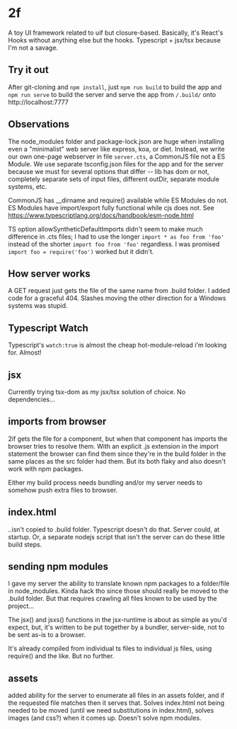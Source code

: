 # 2f

A toy UI framework related to uif but closure-based. Basically, it's React's Hooks without anything else but the hooks. Typescript + jsx/tsx because I'm not a savage.

## Try it out

After git-cloning and `npm install`, just `npm run build` to build the app and `npm run serve` to build the server and serve the app from `/.build/` onto http://localhost:7777

## Observations

The node_modules folder and package-lock.json are huge when installing even a "minimalist" web server like express, koa, or diet. Instead, we write our own one-page webserver in file `server.cts`, a CommonJS file not a ES Module. We use separate tsconfig.json files for the app and for the server because we must for several options that differ -- lib has dom or not, completely separate sets of input files, different outDir, separate module systems, etc.

CommonJS has \_\_dirname and require() available while ES Modules do not. ES Modules have import/export fully functional while cjs does not. See https://www.typescriptlang.org/docs/handbook/esm-node.html

TS option allowSyntheticDefaultImports didn't seem to make much difference in .cts files; I had to use the longer `import * as foo from 'foo'` instead of the shorter `import foo from 'foo'` regardless. I was promised `import foo = require('foo')` worked but it didn't.

## How server works

A GET request just gets the file of the same name from .build folder. I added code for a graceful 404. Slashes moving the other direction for a Windows systems was stupid.

## Typescript Watch

Typescript's `watch:true` is almost the cheap hot-module-reload i'm looking for. Almost!

## jsx

Currently trying tsx-dom as my jsx/tsx solution of choice. No dependencies...

## imports from browser

2if gets the file for a component, but when that component has imports the browser tries to resolve them. With an explicit .js extension in the import statement the browser can find them since they're in the build folder in the same places as the src folder had them. But its both flaky and also doesn't work with npm packages.

Either my build process needs bundling and/or my server needs to somehow push extra files to browser.

## index.html

..isn't copied to .build folder. Typescript doesn't do that. Server could, at startup. Or, a separate nodejs script that isn't the server can do these little build steps.

## sending npm modules

I gave my server the ability to translate known npm packages to a folder/file in node_modules. Kinda hack tho since those should really be moved to the .build folder. But that requires crawling all files known to be used by the project...

The jsx() and jsxs() functions in the jsx-runtime is about as simple as you'd expect, but, it's written to be put together by a bundler, server-side, not to be sent as-is to a browser.

It's already compiled from individual ts files to individual js files, using require() and the like. But no further.

## assets

added ability for the server to enumerate all files in an assets folder, and if the requested file matches then it serves that. Solves index.html not being needed to be moved (until we need substitutions in index.html), solves images (and css?) when it comes up. Doesn't solve npm modules.
